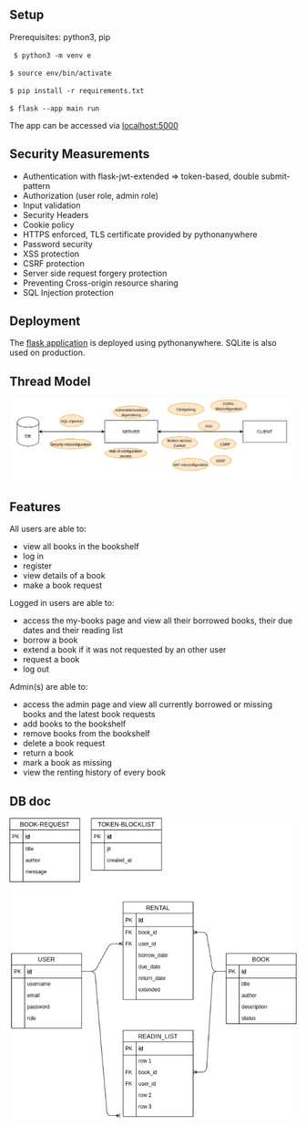 ## Setup

Prerequisites: python3, pip

` $ python3 -m venv e`

`$ source env/bin/activate`

`$ pip install -r requirements.txt`

`$ flask --app main run`

The app can be accessed via [localhost:5000](localhost:5000)


## Security Measurements

- Authentication with flask-jwt-extended => token-based, double submit-pattern
- Authorization (user role, admin role)
- Input validation
- Security Headers
- Cookie policy
- HTTPS enforced, TLS certificate provided by pythonanywhere
- Password security
- XSS protection
- CSRF protection
- Server side request forgery protection
- Preventing Cross-origin resource sharing
- SQL Injection protection


## Deployment

The [flask application](emely3h.pythonanywhere.com) is deployed using pythonanywhere. SQLite is also used on production.

## Thread Model

![thread model](docs/thread_model.png "Thread Model")


## Features

  All users are able to:
  - view all books in the bookshelf
  - log in
  - register
  - view details of a book
  - make a book request
  
  Logged in users are able to:
  - access the my-books page and view all their borrowed books, their due dates and their reading list
  - borrow a book
  - extend a book if it was not requested by an other user
  - request a book
  - log out
  
  Admin(s) are able to:
  - access the admin page and view all currently borrowed or missing books and the latest book requests
  - add books to the bookshelf
  - remove books from the bookshelf
  - delete a book request
  - return a book
  - mark a book as missing
  - view the renting history of every book

## DB doc

![db schema](docs/db_schema.png "DB Schema")


